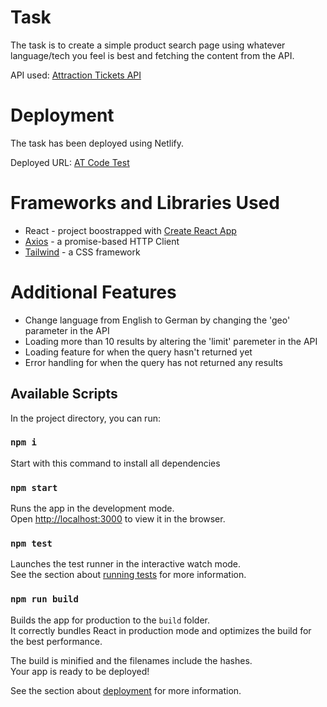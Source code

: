 # Task
The task is to create a simple product search page using whatever language/tech you feel is best and fetching the content from the API.

API used: [Attraction Tickets API](https://global.atdtravel.com/api/products?geo=en)

# Deployment
The task has been deployed using Netlify.

Deployed URL: [AT Code Test](https://at-codetest.netlify.app/)

# Frameworks and Libraries Used
* React - project boostrapped with [Create React App](https://github.com/facebook/create-react-app)
* [Axios](https://axios-http.com/docs/intro) - a promise-based HTTP Client
* [Tailwind](https://tailwindcss.com/docs/guides/create-react-app) - a CSS framework

# Additional Features
* Change language from English to German by changing the 'geo' parameter in the API
* Loading more than 10 results by altering the 'limit' paremeter in the API
* Loading feature for when the query hasn't returned yet
* Error handling for when the query has not returned any results

## Available Scripts

In the project directory, you can run:

### `npm i`
Start with this command to install all dependencies

### `npm start`
Runs the app in the development mode.\
Open [http://localhost:3000](http://localhost:3000) to view it in the browser.

### `npm test`
Launches the test runner in the interactive watch mode.\
See the section about [running tests](https://facebook.github.io/create-react-app/docs/running-tests) for more information.

### `npm run build`
Builds the app for production to the `build` folder.\
It correctly bundles React in production mode and optimizes the build for the best performance.

The build is minified and the filenames include the hashes.\
Your app is ready to be deployed!

See the section about [deployment](https://facebook.github.io/create-react-app/docs/deployment) for more information.